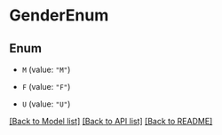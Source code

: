 # GenderEnum

## Enum


* `M` (value: `"M"`)

* `F` (value: `"F"`)

* `U` (value: `"U"`)


[[Back to Model list]](../README.md#documentation-for-models) [[Back to API list]](../README.md#documentation-for-api-endpoints) [[Back to README]](../README.md)


